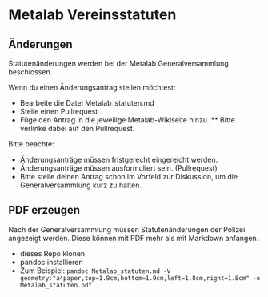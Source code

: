 # Metalab Vereinsstatuten

## Änderungen

Statutenänderungen werden bei der Metalab Generalversammlung beschlossen.

Wenn du einen Änderungsantrag stellen möchtest:
* Bearbeite die Datei Metalab_statuten.md
* Stelle einen Pullrequest
* Füge den Antrag in die jeweilige Metalab-Wikiseite hinzu.
** Bitte verlinke dabei auf den Pullrequest.

Bitte beachte:
* Änderungsanträge müssen fristgerecht eingereicht werden.
* Änderungsanträge müssen ausformuliert sein. (Pullrequest)
* Bitte stelle deinen Antrag schon im Vorfeld zur Diskussion, um die Generalversammlung kurz zu halten.


## PDF erzeugen

Nach der Generalversammlung müssen Statutenänderungen der Polizei angezeigt werden. Diese können mit PDF mehr als mit Markdown anfangen.

* dieses Repo klonen
* pandoc installieren
* Zum Beispiel: <code>pandoc Metalab_statuten.md -V geometry:"a4paper,top=1.9cm,bottom=1.9cm,left=1.8cm,right=1.8cm" -o Metalab_statuten.pdf</code>


